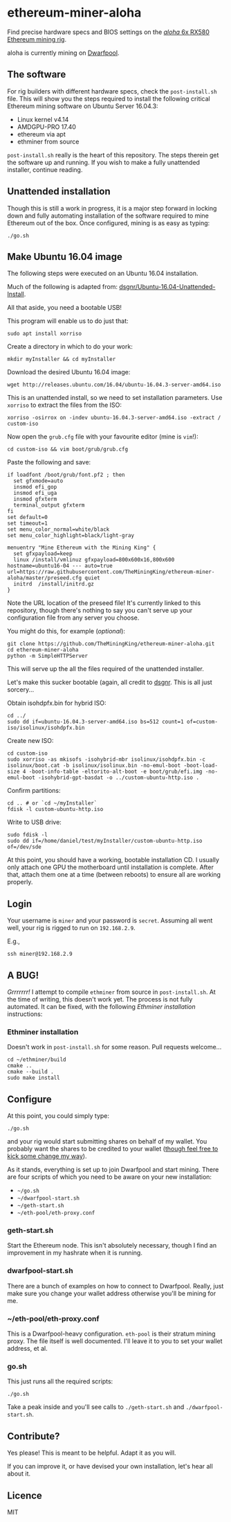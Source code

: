 ethereum-miner-aloha
===================

Find precise hardware specs and BIOS settings on the [_aloha_ 6x RX580 Ethereum mining rig](https://theminingking.com/blog/2017/11/09/Ethereum-Mining-Rig-Prototyping-and-Market-Investigation/).

aloha is currently mining on [Dwarfpool](http://dwarfpool.com/eth/address/?wallet=d24def0856636050cf891befc0fa69ecf96c160b).


## The software

For rig builders with different hardware specs, check the `post-install.sh` file. This will show you the steps required to install the following critical Ethereum mining software on Ubuntu Server 16.04.3:

- Linux kernel v4.14
- AMDGPU-PRO 17.40
- ethereum via apt
- ethminer from source

`post-install.sh` really is the heart of this repository. The steps therein get the software up and running. If you wish to make a fully unattended installer, continue reading.

## Unattended installation

Though this is still a work in progress, it is a major step forward in locking down and fully automating installation of the software required to mine Ethereum out of the box. Once configured, mining is as easy as typing:

```
./go.sh
```

## Make Ubuntu 16.04 image

The following steps were executed on an Ubuntu 16.04 installation.

Much of the following is adapted from: [dsgnr/Ubuntu-16.04-Unattended-Install](https://github.com/dsgnr/Ubuntu-16.04-Unattended-Install).

All that aside, you need a bootable USB!

This program will enable us to do just that:

```
sudo apt install xorriso
```

Create a directory in which to do your work:

```
mkdir myInstaller && cd myInstaller
```

Download the desired Ubuntu 16.04 image:

```
wget http://releases.ubuntu.com/16.04/ubuntu-16.04.3-server-amd64.iso
```

This is an unattended install, so we need to set installation parameters. Use `xorriso` to extract the files from the ISO:

```
xorriso -osirrox on -indev ubuntu-16.04.3-server-amd64.iso -extract / custom-iso
```

Now open the `grub.cfg` file with your favourite editor (mine is `vim`!):

```
cd custom-iso && vim boot/grub/grub.cfg
```

Paste the following and save:

```
if loadfont /boot/grub/font.pf2 ; then
  set gfxmode=auto
  insmod efi_gop
  insmod efi_uga
  insmod gfxterm
  terminal_output gfxterm
fi
set default=0
set timeout=1
set menu_color_normal=white/black
set menu_color_highlight=black/light-gray

menuentry "Mine Ethereum with the Mining King" {
  set gfxpayload=keep
  linux /install/vmlinuz gfxpayload=800x600x16,800x600 hostname=ubuntu16-04 --- auto=true url=https://raw.githubusercontent.com/TheMiningKing/ethereum-miner-aloha/master/preseed.cfg quiet
  initrd  /install/initrd.gz
}
```

Note the URL location of the preseed file! It's currently linked to this repository, though there's nothing to say you can't serve up your configuration file from any server you choose.

You might do this, for example (_optional_): 

```
git clone https://github.com/TheMiningKing/ethereum-miner-aloha.git
cd ethereum-miner-aloha
python -m SimpleHTTPServer
```

This will serve up the all the files required of the unattended installer.


Let's make this sucker bootable (again, all credit to [dsgnr](https://github.com/dsgnr/Ubuntu-16.04-Unattended-Install). This is all just sorcery...

Obtain isohdpfx.bin for hybrid ISO:

```
cd ../
sudo dd if=ubuntu-16.04.3-server-amd64.iso bs=512 count=1 of=custom-iso/isolinux/isohdpfx.bin
```

Create new ISO:

```
cd custom-iso
sudo xorriso -as mkisofs -isohybrid-mbr isolinux/isohdpfx.bin -c isolinux/boot.cat -b isolinux/isolinux.bin -no-emul-boot -boot-load-size 4 -boot-info-table -eltorito-alt-boot -e boot/grub/efi.img -no-emul-boot -isohybrid-gpt-basdat -o ../custom-ubuntu-http.iso .
```

Confirm partitions:

```
cd .. # or `cd ~/myInstaller`
fdisk -l custom-ubuntu-http.iso
```

Write to USB drive:

```
sudo fdisk -l
sudo dd if=/home/daniel/test/myInstaller/custom-ubuntu-http.iso of=/dev/sde
```

At this point, you should have a working, bootable installation CD. I usually only attach one GPU the motherboard until installation is complete. After that, attach them one at a time (between reboots) to ensure all are working properly.


## Login

Your username is `miner` and your password is `secret`. Assuming all went well, your rig is rigged to run on `192.168.2.9`.

E.g.,

```
ssh miner@192.168.2.9
```

## A BUG!

_Grrrrrrr!_ I attempt to compile `ethminer` from source in `post-install.sh`. At the time of writing, this doesn't work yet. The process is not fully automated. It can be fixed, with the following _Ethminer installation_ instructions:


### Ethminer installation

Doesn't work in `post-install.sh` for some reason. Pull requests welcome...

```
cd ~/ethminer/build
cmake ..
cmake --build .
sudo make install
```

## Configure

At this point, you could simply type:

```
./go.sh
```

and your rig would start submitting shares on behalf of my wallet. You probably want the shares to be credited to your wallet ([though feel free to kick some change my way](https://etherscan.io/address/0xd24def0856636050cf891befc0fa69ecf96c160b)).

As it stands, everything is set up to join Dwarfpool and start mining. There are four scripts of which you need to be aware on your new installation:

- `~/go.sh`
- `~/dwarfpool-start.sh`
- `~/geth-start.sh`
- `~/eth-pool/eth-proxy.conf`

### geth-start.sh

Start the Ethereum node. This isn't absolutely necessary, though I find an improvement in my hashrate when it is running.


### dwarfpool-start.sh

There are a bunch of examples on how to connect to Dwarfpool. Really, just make sure you change your wallet address otherwise you'll be mining for me.

### ~/eth-pool/eth-proxy.conf

This is a Dwarfpool-heavy configuration. `eth-pool` is their stratum mining proxy. The file itself is well documented. I'll leave it to you to set your wallet address, et al.

### go.sh

This just runs all the required scripts:

```
./go.sh
```

Take a peak inside and you'll see calls to `./geth-start.sh` and `./dwarfpool-start.sh`.

## Contribute?

Yes please! This is meant to be helpful. Adapt it as you will.

If you can improve it, or have devised your own installation, let's hear all about it.

## Licence

MIT

